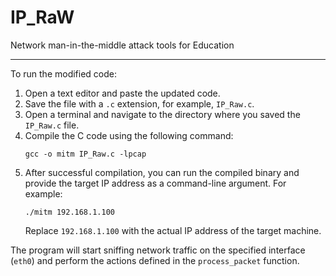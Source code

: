 # IP_RaW
Network man-in-the-middle attack tools for Education 
_______________________________________________________________________________________________________________________________


To run the modified code:

1. Open a text editor and paste the updated code.
2. Save the file with a `.c` extension, for example, `IP_Raw.c`.
3. Open a terminal and navigate to the directory where you saved the `IP_Raw.c` file.
4. Compile the C code using the following command:
   ```
   gcc -o mitm IP_Raw.c -lpcap
   ```
5. After successful compilation, you can run the compiled binary and provide the target IP address as a command-line argument. For example:
   ```
   ./mitm 192.168.1.100
   ```
   Replace `192.168.1.100` with the actual IP address of the target machine.

The program will start sniffing network traffic on the specified interface (`eth0`) and perform the actions defined in the `process_packet` function.
